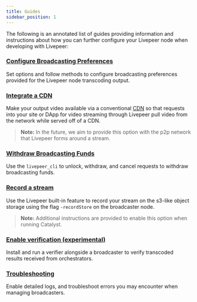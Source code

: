 ```yaml
---
title: Guides
sidebar_position: 1
---
```


The following is an annotated list of guides providing information and instructions about how you can further configure your Livepeer node when developing with Livepeer:

### [Configure Broadcasting Preferences](/developers/how-to-guides/managing-broadcasters/broadcasting-preferences)

Set options and follow methods to configure broadcasting preferences provided for the Livepeer node transcoding output.

### [Integrate a CDN](/developers/how-to-guides/cdn-integration)

Make your output video available via a conventional [CDN](/developers/how-to-guides/cdn-integration) so that requests into your site or DApp for video streaming through Livepeer pull video from the network while served off of a CDN.

> 	**Note:** In the future, we aim to provide this option with the p2p network that Livepeer forms around a stream.

### [Withdraw Broadcasting Funds](/developers/how-to-guides/managing-broadcasters/withdrawing-broadcaster-funds)

Use the `livepeer_cli` to unlock, withdraw, and cancel requests to withdraw broadcasting funds.

### [Record a stream](/developers/how-to-guides/recording-stream)

Use the Livepeer built-in feature to record your stream on the s3-like object storage using the flag `-recordStore` on the broadcaster node.

> **Note:** Additional instructions are provided to enable this option when running Catalyst.

### [Enable verification (experimental)](/developers/how-to-guides/managing-broadcasters/verification)

Install and run a verifier alongside a broadcaster to verify transcoded results received from orchestrators. 

### [Troubleshooting](/developers/how-to-guides/managing-broadcasters/troubleshooting)

Enable detailed logs, and troubleshoot errors you may encounter when managing broadcasters.